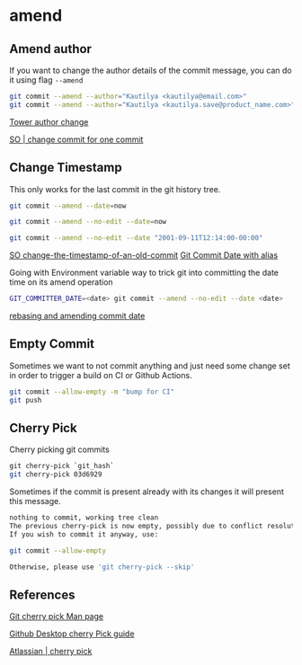 # amend



## Amend author

If you want to change the author details of the commit message, you can do it using flag `--amend`

```sh
git commit --amend --author="Kautilya <kautilya@email.com>"
git commit --amend --author="Kautilya <kautilya.save@product_name.com>"
```


[Tower author change](https://www.git-tower.com/learn/git/faq/change-author-name-email/)

[SO | change commit for one commit ](https://stackoverflow.com/questions/3042437/how-to-change-the-commit-author-for-one-specific-commit)


## Change Timestamp


This only works for the last commit in the git history tree.

```bash
git commit --amend --date=now

git commit --amend --no-edit --date=now

git commit --amend --no-edit --date "2001-09-11T12:14:00-00:00"
```

[SO change-the-timestamp-of-an-old-commit](https://stackoverflow.com/questions/454734/how-can-one-change-the-timestamp-of-an-old-commit-in-git)
[Git Commit Date with alias](https://dev.to/itsmohamedyahia/how-to-change-a-git-commit-date-for-beginners-40ge)

Going with Environment variable way to trick git into committing the date time on its amend operation
```sh
GIT_COMMITTER_DATE=<date> git commit --amend --no-edit --date <date>
```
[rebasing and amending commit date](https://sabe.io/blog/change-date-git-commit)

## Empty Commit 

Sometimes we want to not commit anything and just need some change set in order to trigger a build on CI or Github Actions.

```sh
git commit --allow-empty -m "bump for CI"
git push 
```


## Cherry Pick

Cherry picking git commits

```sh
git cherry-pick `git_hash`
git cherry-pick 03d6929
```

Sometimes if the commit is present already with its changes it will present this message.

```sh
nothing to commit, working tree clean
The previous cherry-pick is now empty, possibly due to conflict resolution.
If you wish to commit it anyway, use:

git commit --allow-empty

Otherwise, please use 'git cherry-pick --skip'
```

## References

[Git cherry pick Man page](https://git-scm.com/docs/git-cherry-pick)

[Github Desktop cherry Pick guide](https://docs.github.com/en/desktop/managing-commits/cherry-picking-a-commit-in-github-desktop)

[Atlassian | cherry pick](https://www.atlassian.com/git/tutorials/cherry-pick)